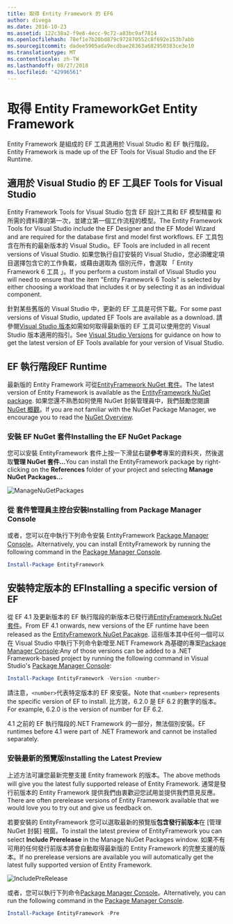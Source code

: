 ```yaml
---
title: 取得 Entity Framework 的 EF6
author: divega
ms.date: 2016-10-23
ms.assetid: 122c38a2-f9e8-4ecc-9c72-a83bc9af7814
ms.openlocfilehash: 78ef1e7b20bd879c972870552c8f692e153b7abb
ms.sourcegitcommit: dadee5905ada9ecdbae28363a682950383ce3e10
ms.translationtype: MT
ms.contentlocale: zh-TW
ms.lasthandoff: 08/27/2018
ms.locfileid: "42996561"
---
```

# <a name="get-entity-framework"></a><span data-ttu-id="a5ef8-102">取得 Entity Framework</span><span class="sxs-lookup"><span data-stu-id="a5ef8-102">Get Entity Framework</span></span>
<span data-ttu-id="a5ef8-103">Entity Framework 是組成的 EF 工具適用於 Visual Studio 和 EF 執行階段。</span><span class="sxs-lookup"><span data-stu-id="a5ef8-103">Entity Framework is made up of the EF Tools for Visual Studio and the EF Runtime.</span></span>

## <a name="ef-tools-for-visual-studio"></a><span data-ttu-id="a5ef8-104">適用於 Visual Studio 的 EF 工具</span><span class="sxs-lookup"><span data-stu-id="a5ef8-104">EF Tools for Visual Studio</span></span>

<span data-ttu-id="a5ef8-105">Entity Framework Tools for Visual Studio 包含 EF 設計工具和 EF 模型精靈 和所需的資料庫的第一次，並建立第一個工作流程的模型。</span><span class="sxs-lookup"><span data-stu-id="a5ef8-105">The Entity Framework Tools for Visual Studio include the EF Designer and the EF Model Wizard and are required for the database first and model first workflows.</span></span> <span data-ttu-id="a5ef8-106">EF 工具包含在所有的最新版本的 Visual Studio。</span><span class="sxs-lookup"><span data-stu-id="a5ef8-106">EF Tools are included in all recent versions of Visual Studio.</span></span> <span data-ttu-id="a5ef8-107">如果您執行自訂安裝的 Visual Studio，您必須確定項目選擇包含它的工作負載，或藉由選取為 個別元件，會選取 「 Entity Framework 6 工具 」。</span><span class="sxs-lookup"><span data-stu-id="a5ef8-107">If you perform a custom install of Visual Studio you will need to ensure that the item "Entity Framework 6 Tools" is selected by either choosing a workload that includes it or by selecting it as an individual component.</span></span>

<span data-ttu-id="a5ef8-108">針對某些舊版的 Visual Studio 中，更新的 EF 工具是可供下載。</span><span class="sxs-lookup"><span data-stu-id="a5ef8-108">For some past versions of Visual Studio, updated EF Tools are available as a download.</span></span> <span data-ttu-id="a5ef8-109">請參閱[Visual Studio 版本](~/ef6/what-is-new/visual-studio.md)如需如何取得最新版的 EF 工具可以使用您的 Visual Studio 版本適用的指引。</span><span class="sxs-lookup"><span data-stu-id="a5ef8-109">See [Visual Studio Versions](~/ef6/what-is-new/visual-studio.md) for guidance on how to get the latest version of EF Tools available for your version of Visual Studio.</span></span>

## <a name="ef-runtime"></a><span data-ttu-id="a5ef8-110">EF 執行階段</span><span class="sxs-lookup"><span data-stu-id="a5ef8-110">EF Runtime</span></span>

<span data-ttu-id="a5ef8-111">最新版的 Entity Framework 可從[EntityFramework NuGet 套件](http://nuget.org/packages/EntityFramework/)。</span><span class="sxs-lookup"><span data-stu-id="a5ef8-111">The latest version of Entity Framework is available as the [EntityFramework NuGet package](http://nuget.org/packages/EntityFramework/).</span></span> <span data-ttu-id="a5ef8-112">如果您還不熟悉如何使用 NuGet 封裝管理員中，我們鼓勵您閱讀[NuGet 概觀](https://docs.microsoft.com/nuget/consume-packages/overview-and-workflow)。</span><span class="sxs-lookup"><span data-stu-id="a5ef8-112">If you are not familiar with the NuGet Package Manager, we encourage you to read the [NuGet Overview](https://docs.microsoft.com/nuget/consume-packages/overview-and-workflow).</span></span>

### <a name="installing-the-ef-nuget-package"></a><span data-ttu-id="a5ef8-113">安裝 EF NuGet 套件</span><span class="sxs-lookup"><span data-stu-id="a5ef8-113">Installing the EF NuGet Package</span></span>

<span data-ttu-id="a5ef8-114">您可以安裝 EntityFramework 套件上按一下滑鼠右鍵**參考**專案的資料夾，然後選取**管理 NuGet 套件...**</span><span class="sxs-lookup"><span data-stu-id="a5ef8-114">You can install the EntityFramework package by right-clicking on the **References** folder of your project and selecting **Manage NuGet Packages…**</span></span>

![ManageNuGetPackages](~/ef6/media/managenugetpackages.png)

### <a name="installing-from-package-manager-console"></a><span data-ttu-id="a5ef8-116">從 套件管理員主控台安裝</span><span class="sxs-lookup"><span data-stu-id="a5ef8-116">Installing from Package Manager Console</span></span>

<span data-ttu-id="a5ef8-117">或者，您可以在中執行下列命令安裝 EntityFramework [Package Manager Console](http://docs.nuget.org/docs/start-here/using-the-package-manager-console)。</span><span class="sxs-lookup"><span data-stu-id="a5ef8-117">Alternatively, you can install EntityFramework by running the following command in the [Package Manager Console](http://docs.nuget.org/docs/start-here/using-the-package-manager-console).</span></span>

``` powershell
Install-Package EntityFramework
```

## <a name="installing-a-specific-version-of-ef"></a><span data-ttu-id="a5ef8-118">安裝特定版本的 EF</span><span class="sxs-lookup"><span data-stu-id="a5ef8-118">Installing a specific version of EF</span></span>

<span data-ttu-id="a5ef8-119">從 EF 4.1 及更新版本的 EF 執行階段的新版本已發行過[EntityFramework NuGet 套件](https://www.nuget.org/packages/EntityFramework/)。</span><span class="sxs-lookup"><span data-stu-id="a5ef8-119">From EF 4.1 onwards, new versions of the EF runtime have been released as the [EntityFramework NuGet Pacakge](https://www.nuget.org/packages/EntityFramework/).</span></span> <span data-ttu-id="a5ef8-120">這些版本其中任何一個可以在 Visual Studio 中執行下列命令新增至.NET Framework 為基礎的專案[Package Manager Console](http://docs.nuget.org/docs/start-here/using-the-package-manager-console):</span><span class="sxs-lookup"><span data-stu-id="a5ef8-120">Any of those versions can be added to a .NET Framework-based project by running the following command in Visual Studio's [Package Manager Console](http://docs.nuget.org/docs/start-here/using-the-package-manager-console):</span></span>

``` powershell
Install-Package EntityFramework -Version <number>
```

<span data-ttu-id="a5ef8-121">請注意，`<number>`代表特定版本的 EF 來安裝。</span><span class="sxs-lookup"><span data-stu-id="a5ef8-121">Note that `<number>` represents the specific version of EF to install.</span></span> <span data-ttu-id="a5ef8-122">比方說，6.2.0 是 EF 6.2 的數字的版本。</span><span class="sxs-lookup"><span data-stu-id="a5ef8-122">For example, 6.2.0 is the version of number for EF 6.2.</span></span>   

<span data-ttu-id="a5ef8-123">4.1 之前的 EF 執行階段的.NET Framework 的一部分，無法個別安裝。</span><span class="sxs-lookup"><span data-stu-id="a5ef8-123">EF runtimes before 4.1 were part of .NET Framework and cannot be installed separately.</span></span>

### <a name="installing-the-latest-preview"></a><span data-ttu-id="a5ef8-124">安裝最新的預覽版</span><span class="sxs-lookup"><span data-stu-id="a5ef8-124">Installing the Latest Preview</span></span>

<span data-ttu-id="a5ef8-125">上述方法可讓您最新完整支援 Entity framework 的版本。</span><span class="sxs-lookup"><span data-stu-id="a5ef8-125">The above methods will give you the latest fully supported release of Entity Framework.</span></span> <span data-ttu-id="a5ef8-126">通常是發行前版本的 Entity Framework 提供我們由衷歡迎您試用並提供我們意見反應。</span><span class="sxs-lookup"><span data-stu-id="a5ef8-126">There are often prerelease versions of Entity Framework available that we would love you to try out and give us feedback on.</span></span>

<span data-ttu-id="a5ef8-127">若要安裝的 EntityFramework 您可以選取最新的預覽版**包含發行前版本**在 [管理 NuGet 封裝] 視窗。</span><span class="sxs-lookup"><span data-stu-id="a5ef8-127">To install the latest preview of EntityFramework you can select **Include Prerelease** in the Manage NuGet Packages window.</span></span> <span data-ttu-id="a5ef8-128">如果不有可用的任何發行前版本將會自動取得最新版的 Entity Framework 的完整支援的版本。</span><span class="sxs-lookup"><span data-stu-id="a5ef8-128">If no prerelease versions are available you will automatically get the latest fully supported version of Entity Framework.</span></span>

![IncludePreRelease](~/ef6/media/includeprerelease.png)

<span data-ttu-id="a5ef8-130">或者，您可以執行下列命令[Package Manager Console](http://docs.nuget.org/docs/start-here/using-the-package-manager-console)。</span><span class="sxs-lookup"><span data-stu-id="a5ef8-130">Alternatively, you can run the following command in the [Package Manager Console](http://docs.nuget.org/docs/start-here/using-the-package-manager-console).</span></span>

``` powershell
Install-Package EntityFramework -Pre
```

